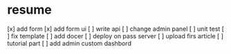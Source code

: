 
# resume
[x] add form
[x] add form ui
[ ] write api
[ ] change admin panel
[ ] unit test
[ ] fix template
[ ] add docer
[ ] deploy on pass server
[ ] upload firs article
[ ] tutorial part 
[ ] add admin custom dashbord

